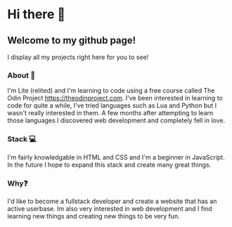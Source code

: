 # Hi there 👋

## Welcome to my github page!

I display all my projects right here for you to see!

### About 📝 

I'm Lite (relited) and I'm learning to code using a free course called The Odin Project https://theodinproject.com. I've been interested in learning to code for quite a while, I've tried languages such as Lua and Python but I wasn't really interested in them. A few months after attempting to learn those languages I discovered web development and completely fell in love.

### Stack 💻

I'm fairly knowledgable in HTML and CSS and I'm a beginner in JavaScript. In the future I hope to expand this stack and create many great things.

### Why❓

I'd like to become a fullstack developer and create a website that has an active userbase. Im also very interested in web development and I find learning new things and creating new things to be very fun.
